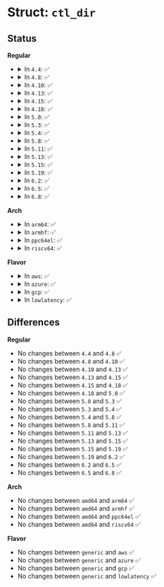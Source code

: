# Struct: <code>ctl_dir</code>

## Status
<b>Regular</b>
<ul>
<li>
<details>
<summary>In <code>4.4</code>: ✅</summary>

```c
struct ctl_dir {
    struct ctl_table_header header;
    struct rb_root root;
};
```
</details>
</li>
<li>
<details>
<summary>In <code>4.8</code>: ✅</summary>

```c
struct ctl_dir {
    struct ctl_table_header header;
    struct rb_root root;
};
```
</details>
</li>
<li>
<details>
<summary>In <code>4.10</code>: ✅</summary>

```c
struct ctl_dir {
    struct ctl_table_header header;
    struct rb_root root;
};
```
</details>
</li>
<li>
<details>
<summary>In <code>4.13</code>: ✅</summary>

```c
struct ctl_dir {
    struct ctl_table_header header;
    struct rb_root root;
};
```
</details>
</li>
<li>
<details>
<summary>In <code>4.15</code>: ✅</summary>

```c
struct ctl_dir {
    struct ctl_table_header header;
    struct rb_root root;
};
```
</details>
</li>
<li>
<details>
<summary>In <code>4.18</code>: ✅</summary>

```c
struct ctl_dir {
    struct ctl_table_header header;
    struct rb_root root;
};
```
</details>
</li>
<li>
<details>
<summary>In <code>5.0</code>: ✅</summary>

```c
struct ctl_dir {
    struct ctl_table_header header;
    struct rb_root root;
};
```
</details>
</li>
<li>
<details>
<summary>In <code>5.3</code>: ✅</summary>

```c
struct ctl_dir {
    struct ctl_table_header header;
    struct rb_root root;
};
```
</details>
</li>
<li>
<details>
<summary>In <code>5.4</code>: ✅</summary>

```c
struct ctl_dir {
    struct ctl_table_header header;
    struct rb_root root;
};
```
</details>
</li>
<li>
<details>
<summary>In <code>5.8</code>: ✅</summary>

```c
struct ctl_dir {
    struct ctl_table_header header;
    struct rb_root root;
};
```
</details>
</li>
<li>
<details>
<summary>In <code>5.11</code>: ✅</summary>

```c
struct ctl_dir {
    struct ctl_table_header header;
    struct rb_root root;
};
```
</details>
</li>
<li>
<details>
<summary>In <code>5.13</code>: ✅</summary>

```c
struct ctl_dir {
    struct ctl_table_header header;
    struct rb_root root;
};
```
</details>
</li>
<li>
<details>
<summary>In <code>5.15</code>: ✅</summary>

```c
struct ctl_dir {
    struct ctl_table_header header;
    struct rb_root root;
};
```
</details>
</li>
<li>
<details>
<summary>In <code>5.19</code>: ✅</summary>

```c
struct ctl_dir {
    struct ctl_table_header header;
    struct rb_root root;
};
```
</details>
</li>
<li>
<details>
<summary>In <code>6.2</code>: ✅</summary>

```c
struct ctl_dir {
    struct ctl_table_header header;
    struct rb_root root;
};
```
</details>
</li>
<li>
<details>
<summary>In <code>6.5</code>: ✅</summary>

```c
struct ctl_dir {
    struct ctl_table_header header;
    struct rb_root root;
};
```
</details>
</li>
<li>
<details>
<summary>In <code>6.8</code>: ✅</summary>

```c
struct ctl_dir {
    struct ctl_table_header header;
    struct rb_root root;
};
```
</details>
</li>
</ul>
<b>Arch</b>
<ul>
<li>
<details>
<summary>In <code>arm64</code>: ✅</summary>

```c
struct ctl_dir {
    struct ctl_table_header header;
    struct rb_root root;
};
```
</details>
</li>
<li>
<details>
<summary>In <code>armhf</code>: ✅</summary>

```c
struct ctl_dir {
    struct ctl_table_header header;
    struct rb_root root;
};
```
</details>
</li>
<li>
<details>
<summary>In <code>ppc64el</code>: ✅</summary>

```c
struct ctl_dir {
    struct ctl_table_header header;
    struct rb_root root;
};
```
</details>
</li>
<li>
<details>
<summary>In <code>riscv64</code>: ✅</summary>

```c
struct ctl_dir {
    struct ctl_table_header header;
    struct rb_root root;
};
```
</details>
</li>
</ul>
<b>Flavor</b>
<ul>
<li>
<details>
<summary>In <code>aws</code>: ✅</summary>

```c
struct ctl_dir {
    struct ctl_table_header header;
    struct rb_root root;
};
```
</details>
</li>
<li>
<details>
<summary>In <code>azure</code>: ✅</summary>

```c
struct ctl_dir {
    struct ctl_table_header header;
    struct rb_root root;
};
```
</details>
</li>
<li>
<details>
<summary>In <code>gcp</code>: ✅</summary>

```c
struct ctl_dir {
    struct ctl_table_header header;
    struct rb_root root;
};
```
</details>
</li>
<li>
<details>
<summary>In <code>lowlatency</code>: ✅</summary>

```c
struct ctl_dir {
    struct ctl_table_header header;
    struct rb_root root;
};
```
</details>
</li>
</ul>

## Differences
<b>Regular</b>
<ul>
<li>
No changes between <code>4.4</code> and <code>4.8</code> ✅
</li>
<li>
No changes between <code>4.8</code> and <code>4.10</code> ✅
</li>
<li>
No changes between <code>4.10</code> and <code>4.13</code> ✅
</li>
<li>
No changes between <code>4.13</code> and <code>4.15</code> ✅
</li>
<li>
No changes between <code>4.15</code> and <code>4.18</code> ✅
</li>
<li>
No changes between <code>4.18</code> and <code>5.0</code> ✅
</li>
<li>
No changes between <code>5.0</code> and <code>5.3</code> ✅
</li>
<li>
No changes between <code>5.3</code> and <code>5.4</code> ✅
</li>
<li>
No changes between <code>5.4</code> and <code>5.8</code> ✅
</li>
<li>
No changes between <code>5.8</code> and <code>5.11</code> ✅
</li>
<li>
No changes between <code>5.11</code> and <code>5.13</code> ✅
</li>
<li>
No changes between <code>5.13</code> and <code>5.15</code> ✅
</li>
<li>
No changes between <code>5.15</code> and <code>5.19</code> ✅
</li>
<li>
No changes between <code>5.19</code> and <code>6.2</code> ✅
</li>
<li>
No changes between <code>6.2</code> and <code>6.5</code> ✅
</li>
<li>
No changes between <code>6.5</code> and <code>6.8</code> ✅
</li>
</ul>
<b>Arch</b>
<ul>
<li>
No changes between <code>amd64</code> and <code>arm64</code> ✅
</li>
<li>
No changes between <code>amd64</code> and <code>armhf</code> ✅
</li>
<li>
No changes between <code>amd64</code> and <code>ppc64el</code> ✅
</li>
<li>
No changes between <code>amd64</code> and <code>riscv64</code> ✅
</li>
</ul>
<b>Flavor</b>
<ul>
<li>
No changes between <code>generic</code> and <code>aws</code> ✅
</li>
<li>
No changes between <code>generic</code> and <code>azure</code> ✅
</li>
<li>
No changes between <code>generic</code> and <code>gcp</code> ✅
</li>
<li>
No changes between <code>generic</code> and <code>lowlatency</code> ✅
</li>
</ul>
